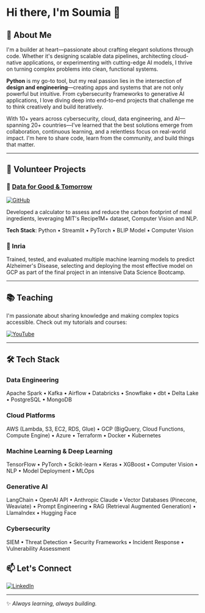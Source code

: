 # Hi there, I'm Soumia 👋 

## 💫 About Me

I'm a builder at heart—passionate about crafting elegant solutions through code. Whether it's designing scalable data pipelines, architecting cloud-native applications, or experimenting with cutting-edge AI models, I thrive on turning complex problems into clean, functional systems.

**Python** is my go-to tool, but my real passion lies in the intersection of **design and engineering**—creating apps and systems that are not only powerful but intuitive. From cybersecurity frameworks to generative AI applications, I love diving deep into end-to-end projects that challenge me to think creatively and build iteratively.

With 10+ years across cybersecurity, cloud, data engineering, and AI—spanning 20+ countries—I've learned that the best solutions emerge from collaboration, continuous learning, and a relentless focus on real-world impact. I'm here to share code, learn from the community, and build things that matter.

---

## 🌟 Volunteer Projects

### 🌱 [Data for Good & Tomorrow](https://github.com/SoumiaG/dish-carbon-calculator)

[![GitHub](https://img.shields.io/badge/GitHub-View_Project-181717?style=for-the-badge&logo=github)](https://github.com/SoumiaG/dish-carbon-calculator)

Developed a calculator to assess and reduce the carbon footprint of meal ingredients, leveraging MIT's Recipe1M+ dataset, Computer Vision and NLP.

**Tech Stack**: Python • Streamlit • PyTorch • BLIP Model • Computer Vision

### 🧠 Inria
Trained, tested, and evaluated multiple machine learning models to predict Alzheimer's Disease, selecting and deploying the most effective model on GCP as part of the final project in an intensive Data Science Bootcamp.

---

## 📚 Teaching

I'm passionate about sharing knowledge and making complex topics accessible. Check out my tutorials and courses:

[![YouTube](https://img.shields.io/badge/YouTube-FF0000?style=for-the-badge&logo=youtube&logoColor=white)](https://youtube.com/playlist?list=PLEELjdEITejlyrvIxz49Kot4jbwpP9jJV&si=jLdMp6VM7JSNcM6t)

---

## 🛠️ Tech Stack

### Data Engineering
Apache Spark • Kafka • Airflow • Databricks • Snowflake • dbt • Delta Lake • PostgreSQL • MongoDB

### Cloud Platforms
AWS (Lambda, S3, EC2, RDS, Glue) • GCP (BigQuery, Cloud Functions, Compute Engine) • Azure • Terraform • Docker • Kubernetes

### Machine Learning & Deep Learning
TensorFlow • PyTorch • Scikit-learn • Keras • XGBoost • Computer Vision • NLP • Model Deployment • MLOps

### Generative AI
LangChain • OpenAI API • Anthropic Claude • Vector Databases (Pinecone, Weaviate) • Prompt Engineering • RAG (Retrieval Augmented Generation) • LlamaIndex • Hugging Face

### Cybersecurity
SIEM • Threat Detection • Security Frameworks • Incident Response • Vulnerability Assessment

## 📫 Let's Connect

[![LinkedIn](https://img.shields.io/badge/LinkedIn-0077B5?style=for-the-badge&logo=linkedin&logoColor=white)](https://www.linkedin.com/in/soumia-ghalim/)

<!-- Add more contact/social links here if you'd like
- Email: your.email@example.com
- Website: [yourwebsite.com](link)
- Twitter: [@yourhandle](link)
-->

---

✨ *Always learning, always building.*
